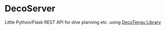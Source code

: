 # DecoServer

Little Python/Flask REST API for dive planning etc. using [DecoTengu Library](https://wrobell.dcmod.org/decotengu/)
